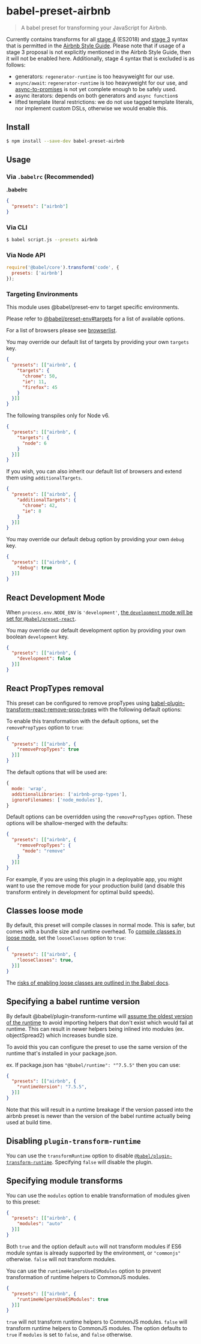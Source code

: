 # babel-preset-airbnb

> A babel preset for transforming your JavaScript for Airbnb.

Currently contains transforms for all [stage 4](https://tc39.github.io/ecma262/) (ES2018) and [stage 3](https://github.com/tc39/proposals#active-proposals) syntax that is permitted in the [Airbnb Style Guide](https://github.com/airbnb/javascript). Please note that if usage of a stage 3 proposal is not explicitly mentioned in the Airbnb Style Guide, then it will not be enabled here. Additionally, stage 4 syntax that is excluded is as follows:
 - generators: `regenerator-runtime` is too heavyweight for our use.
 - `async/await`: `regenerator-runtime` is too heavyweight for our use, and [async-to-promises](https://www.npmjs.com/package/babel-plugin-async-to-promises) is not yet complete enough to be safely used.
 - async iterators: depends on both generators and `async function`s
 - lifted template literal restrictions: we do not use tagged template literals, nor implement custom DSLs, otherwise we would enable this.

## Install

```sh
$ npm install --save-dev babel-preset-airbnb
```

## Usage

### Via `.babelrc` (Recommended)

**.babelrc**

```json
{
  "presets": ["airbnb"]
}
```

### Via CLI

```sh
$ babel script.js --presets airbnb
```

### Via Node API

```javascript
require('@babel/core').transform('code', {
  presets: ['airbnb']
});
```

### Targeting Environments

This module uses @babel/preset-env to target specific environments.

Please refer to [@babel/preset-env#targets](https://babeljs.io/docs/en/babel-preset-env#targets) for a list of available options.

For a list of browsers please see [browserlist](https://github.com/ai/browserslist).

You may override our default list of targets by providing your own `targets` key.

```json
{
  "presets": [["airbnb", {
    "targets": {
      "chrome": 50,
      "ie": 11,
      "firefox": 45
    }
  }]]
}
```

The following transpiles only for Node v6.

```json
{
  "presets": [["airbnb", {
    "targets": {
      "node": 6
    }
  }]]
}
```

If you wish, you can also inherit our default list of browsers and extend them using `additionalTargets`.

```json
{
  "presets": [["airbnb", {
    "additionalTargets": {
      "chrome": 42,
      "ie": 8
    }
  }]]
}
```

You may override our default debug option by providing your own `debug` key.

```json
{
  "presets": [["airbnb", {
    "debug": true
  }]]
}
```

## React Development Mode

When `process.env.NODE_ENV` is `'development'`, [the `development` mode will be set for `@babel/preset-react`](https://babeljs.io/docs/en/babel-preset-react#development).

You may override our default development option by providing your own boolean `development` key.

```json
{
  "presets": [["airbnb", {
    "development": false
  }]]
}
```

## React PropTypes removal

This preset can be configured to remove propTypes using [babel-plugin-transform-react-remove-prop-types](https://github.com/oliviertassinari/babel-plugin-transform-react-remove-prop-types) with the following default options:


To enable this transformation with the default options, set the `removePropTypes` option to `true`:

```json
{
  "presets": [["airbnb", {
    "removePropTypes": true
  }]]
}
```

The default options that will be used are:

```js
{
  mode: 'wrap',
  additionalLibraries: ['airbnb-prop-types'],
  ignoreFilenames: ['node_modules'],
}
```

Default options can be overridden using the `removePropTypes` option. These options will be shallow-merged with the defaults:

```json
{
  "presets": [["airbnb", {
    "removePropTypes": {
      "mode": "remove"
    }
  }]]
}
```

For example, if you are using this plugin in a deployable app, you might want to use the remove mode for your production build (and disable this transform entirely in development for optimal build speeds).

## Classes loose mode

By default, this preset will compile classes in normal mode. This is safer, but comes with a bundle size and runtime overhead. To [compile classes in loose mode](https://babeljs.io/docs/en/babel-plugin-transform-classes#loose), set the `looseClasses` option to `true`:

```json
{
  "presets": [["airbnb", {
    "looseClasses": true,
  }]]
}
```

The [risks of enabling loose classes are outlined in the Babel docs](https://babeljs.io/docs/en/babel-plugin-transform-classes#loose).

## Specifying a babel runtime version

By default @babel/plugin-transform-runtime will [assume the oldest version of the runtime](https://github.com/babel/babel/blob/e6264a09921c60b8f18870d0a75678e4fa04f0f8/packages/babel-plugin-transform-runtime/src/index.js#L42) to avoid importing helpers that don't exist which would fail at runtime. This can result in newer helpers being inlined into modules (ex. objectSpread2) which increases bundle size.

To avoid this you can configure the preset to use the same version of the runtime that's installed in your package.json.

ex. If package.json has `"@babel/runtime": "^7.5.5"` then you can use:

```json
{
  "presets": [["airbnb", {
    "runtimeVersion": "7.5.5",
  }]]
}
```

Note that this will result in a runtime breakage if the version passed into the airbnb preset is newer than the version of the babel runtime actually being used at build time.

## Disabling `plugin-transform-runtime`

You can use the `transformRuntime` option to disable [`@babel/plugin-transform-runtime`](https://babeljs.io/docs/en/babel-plugin-transform-runtime). Specifying `false` will disable the plugin.

## Specifying module transforms

You can use the `modules` option to enable transformation of modules given to this preset:

```json
{
  "presets": [["airbnb", {
    "modules": "auto"
  }]]
}
```

Both `true` and the option default `auto` will not transform modules if ES6 module syntax is already supported by the environment, or `"commonjs"` otherwise. `false` will not transform modules.

You can use the `runtimeHelpersUseESModules` option to prevent transformation of runtime helpers to CommonJS modules.

```json
{
  "presets": [["airbnb", {
    "runtimeHelpersUseESModules": true
  }]]
}
```

`true` will not transform runtime helpers to CommonJS modules. `false` will transform runtime helpers to CommonJS modules. The option defaults to `true` if `modules` is set to `false`, and `false` otherwise.

